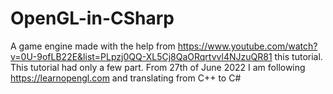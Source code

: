 # OpenGL-in-CSharp
A game engine made with the help from https://www.youtube.com/watch?v=0U-9ofLB22E&list=PLpzj0QQ-XL5Cj8QaORqrtvvl4NJzuQR81 this tutorial. This tutorial had only a few part. From 27th of June 2022 I am following https://learnopengl.com and translating from C++ to C#
